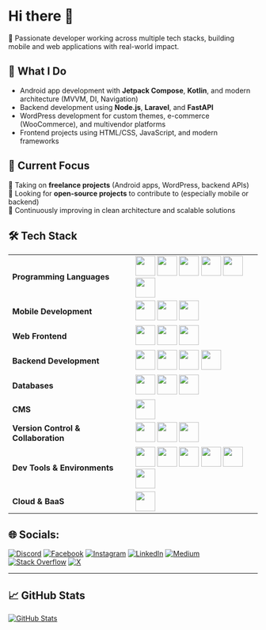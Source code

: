 # Hi there 👋



🎯 Passionate developer working across multiple tech stacks, building mobile and web applications with real-world impact.


## 💼 What I Do
- Android app development with **Jetpack Compose**, **Kotlin**, and modern architecture (MVVM, DI, Navigation)
- Backend development using **Node.js**, **Laravel**, and **FastAPI**
- WordPress development for custom themes, e-commerce (WooCommerce), and multivendor platforms
- Frontend projects using HTML/CSS, JavaScript, and modern frameworks


## 🚀 Current Focus
🔭 Taking on **freelance projects** (Android apps, WordPress, backend APIs) <br>
👯 Looking for **open-source projects** to contribute to (especially mobile or backend) <br>
🌱 Continuously improving in clean architecture and scalable solutions


## 🛠 Tech Stack

<table> <tr> <td><strong>Programming Languages</strong></td> <td> <img src="https://iconic-api.onrender.com/dark/kotlin" width="40" /> <img src="https://iconic-api.onrender.com/dark/java" width="40" /> <img src="https://iconic-api.onrender.com/dark/dart" width="40" /> <img src="https://iconic-api.onrender.com/dark/js" width="40" /> <img src="https://iconic-api.onrender.com/dark/php" width="40" /> <img src="https://iconic-api.onrender.com/dark/python" width="40" /> </td> </tr> <tr> <td><strong>Mobile Development</strong></td> <td> <img src="https://iconic-api.onrender.com/dark/android" width="40" /> <img src="https://iconic-api.onrender.com/dark/android-studio" width="40" /> <img src="https://iconic-api.onrender.com/dark/flutter" width="40" /> </td> </tr> <tr> <td><strong>Web Frontend</strong></td> <td> <img src="https://iconic-api.onrender.com/dark/html" width="40" /> <img src="https://iconic-api.onrender.com/dark/css" width="40" /> <img src="https://iconic-api.onrender.com/dark/tailwind" width="40" /> </td> </tr> <tr> <td><strong>Backend Development</strong></td> <td> <img src="https://iconic-api.onrender.com/dark/nodejs" width="40" /> <img src="https://iconic-api.onrender.com/dark/express" width="40" /> <img src="https://iconic-api.onrender.com/dark/fastapi" width="40" /> <img src="https://iconic-api.onrender.com/dark/php" width="40" /> </td> </tr> <tr> <td><strong>Databases</strong></td> <td> <img src="https://iconic-api.onrender.com/dark/mysql" width="40" /> <img src="https://iconic-api.onrender.com/dark/postgresql" width="40" /> <img src="https://iconic-api.onrender.com/dark/mongodb" width="40" /> </td> </tr> <tr> <td><strong>CMS</strong></td> <td> <img src="https://iconic-api.onrender.com/dark/wordpress" width="40" /> </td> </tr> <tr> <td><strong>Version Control & Collaboration</strong></td> <td> <img src="https://iconic-api.onrender.com/dark/git" width="40" /> <img src="https://iconic-api.onrender.com/dark/github" width="40" /> <img src="https://iconic-api.onrender.com/dark/gitlab" width="40" /> </td> </tr> <tr> <td><strong>Dev Tools & Environments</strong></td> <td> <img src="https://iconic-api.onrender.com/dark/vscode" width="40" /> <img src="https://iconic-api.onrender.com/dark/intellij" width="40" /> <img src="https://iconic-api.onrender.com/dark/netbeans" width="40" /> <img src="https://iconic-api.onrender.com/dark/postman" width="40" /> <img src="https://iconic-api.onrender.com/dark/docker" width="40" /> <img src="https://iconic-api.onrender.com/dark/figma" width="40" /> </td> </tr> <tr> <td><strong>Cloud & BaaS</strong></td> <td> <img src="https://iconic-api.onrender.com/dark/firebase" width="40" /> </td> </tr> </table>


## 🌐 Socials:

[![Discord](https://img.shields.io/badge/Discord-%237289DA.svg?logo=discord&logoColor=white)](https://discord.gg/mo.r.abed) [![Facebook](https://img.shields.io/badge/Facebook-%231877F2.svg?logo=Facebook&logoColor=white)](https://facebook.com/100006257567072) [![Instagram](https://img.shields.io/badge/Instagram-%23E4405F.svg?logo=Instagram&logoColor=white)](https://instagram.com/mo.r.abed) [![LinkedIn](https://img.shields.io/badge/LinkedIn-%230077B5.svg?logo=linkedin&logoColor=white)](https://linkedin.com/in/mohammed-r-abed) [![Medium](https://img.shields.io/badge/Medium-12100E?logo=medium&logoColor=white)](https://medium.com/@@abedmohammed2004) [![Stack Overflow](https://img.shields.io/badge/-Stackoverflow-FE7A16?logo=stack-overflow&logoColor=white)](https://stackoverflow.com/users/mohammed-abed) [![X](https://img.shields.io/badge/X-black.svg?logo=X&logoColor=white)](https://x.com/morabed04) 


---

<!-- Optional: You can keep this hidden section for later updates -->

## 📈 GitHub Stats
[![GitHub Stats](https://github-readme-stats.vercel.app/api?username=MohammedRAbed&show_icons=true&theme=default)](https://github.com/MohammedRAbed)

